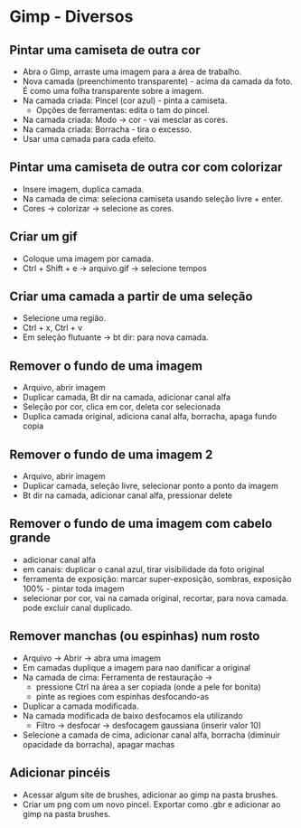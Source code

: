 # Gimp - Diversos

## Pintar uma camiseta de outra cor

- Abra o Gimp, arraste uma imagem para a área de trabalho.
- Nova camada (preenchimento transparente) - acima da camada da foto. É como uma folha transparente sobre a imagem.
- Na camada criada: Pincel (cor azul) - pinta a camiseta.
	- Opções de ferramentas: edita o tam do pincel.
- Na camada criada: Modo -> cor - vai mesclar as cores.
- Na camada criada: Borracha - tira o excesso.
- Usar uma camada para cada efeito.

## Pintar uma camiseta de outra cor com colorizar

- Insere imagem, duplica camada.
- Na camada de cima: seleciona camiseta usando seleção livre + enter.
- Cores -> colorizar -> selecione as cores.

## Criar um gif

- Coloque uma imagem por camada.
- Ctrl + Shift + e -> arquivo.gif -> selecione tempos

## Criar uma camada a partir de uma seleção

- Selecione uma região.
- Ctrl + x, Ctrl + v
- Em seleção flutuante -> bt dir: para nova camada.

## Remover o fundo de uma imagem

- Arquivo, abrir imagem
- Duplicar camada, Bt dir na camada, adicionar canal alfa
- Seleção por cor, clica em cor, deleta cor selecionada
- Duplica camada original, adiciona canal alfa, borracha, apaga fundo copia

## Remover o fundo de uma imagem 2

- Arquivo, abrir imagem
- Duplicar camada, seleção livre, selecionar ponto a ponto da imagem
- Bt dir na camada, adicionar canal alfa, pressionar delete

## Remover o fundo de uma imagem com cabelo grande

- adicionar canal alfa
- em canais: duplicar o canal azul, tirar visibilidade da foto original
- ferramenta de exposição: marcar super-exposição, sombras, exposição 100% - pintar toda imagem
- selecionar por cor, vai na camada original, recortar, para nova camada. pode excluir canal duplicado.

## Remover manchas (ou espinhas) num rosto

- Arquivo -> Abrir -> abra uma imagem
- Em camadas duplique a imagem para nao danificar a original
- Na camada de cima: Ferramenta de restauração -> 
	- pressione Ctrl na área a ser copiada (onde a pele for bonita)
	- pinte as regioes com espinhas desfocando-as
- Duplicar a camada modificada.
- Na camada modificada de baixo desfocamos ela utilizando
	- Filtro -> desfocar -> desfocagem gaussiana (inserir valor 10)
- Selecione a camada de cima, adicionar canal alfa, borracha (diminuir opacidade da borracha), apagar machas


## Adicionar pincéis

- Acessar algum site de brushes, adicionar ao gimp na pasta brushes.
- Criar um png com um novo pincel. Exportar como .gbr e adicionar ao gimp na pasta brushes.